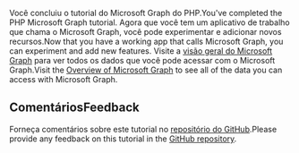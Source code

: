 <!-- markdownlint-disable MD002 MD041 -->

<span data-ttu-id="977a0-101">Você concluiu o tutorial do Microsoft Graph do PHP.</span><span class="sxs-lookup"><span data-stu-id="977a0-101">You've completed the PHP Microsoft Graph tutorial.</span></span> <span data-ttu-id="977a0-102">Agora que você tem um aplicativo de trabalho que chama o Microsoft Graph, você pode experimentar e adicionar novos recursos.</span><span class="sxs-lookup"><span data-stu-id="977a0-102">Now that you have a working app that calls Microsoft Graph, you can experiment and add new features.</span></span> <span data-ttu-id="977a0-103">Visite a [visão geral do Microsoft Graph](/graph/overview) para ver todos os dados que você pode acessar com o Microsoft Graph.</span><span class="sxs-lookup"><span data-stu-id="977a0-103">Visit the [Overview of Microsoft Graph](/graph/overview) to see all of the data you can access with Microsoft Graph.</span></span>

## <a name="feedback"></a><span data-ttu-id="977a0-104">Comentários</span><span class="sxs-lookup"><span data-stu-id="977a0-104">Feedback</span></span>

<span data-ttu-id="977a0-105">Forneça comentários sobre este tutorial no [repositório do GitHub](https://github.com/microsoftgraph/msgraph-training-phpapp).</span><span class="sxs-lookup"><span data-stu-id="977a0-105">Please provide any feedback on this tutorial in the [GitHub repository](https://github.com/microsoftgraph/msgraph-training-phpapp).</span></span>